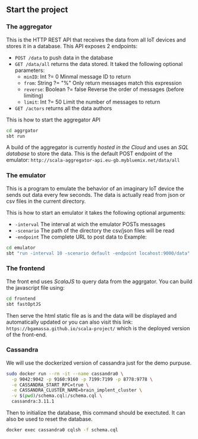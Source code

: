 ## Start the project

### The aggregator
This is the HTTP REST API that receives the data from all IoT devices and
stores it in a database. This API exposes 2 endpoints:
  - `POST /data` to push data in the database
  - `GET /data/all` returns the data stored. It taked the following optional parameters:
    * `minID`: Int ?= 0
        Minmal message ID to return
    * `from`: String ?= "%"
        Only return messages match this expression
    * `reverse`: Boolean ?= false
        Reverse the order of messages (before limiting)
    * `limit`: Int ?= 50
        Limit the number of messages to return
  - `GET /actors` returns all the data authors

This is how to start the aggregator API
```bash
cd aggrgator
sbt run
```

A build of the aggregator is currently *hosted in the Cloud* and uses an *SQL database*
to store the data. This is the default POST endpoint of the emulator:
`http://scala-aggregator-api.eu-gb.mybluemix.net/data/all`


### The emulator
This is a program to emulate the behavior of an imaginary IoT device the sends
out data every few seconds. The data is actually read from json or csv files in
the current directory.

This is how to start an emulator it takes the following optional arguments:
  - `-interval` The interval at wich the emulator POSTs messages
  - `-scenario` The path of the directory the csv/json files will be read
  - `-endpoint` The complete URL to post data to
Example:
```bash
cd emulator
sbt "run -interval 10 -scenario default -endpoint locahost:9000/data"
```

### The frontend
The front end uses *ScalaJS* to query data from the aggrgator. You can build the
javascript file using:
```bash
cd frontend
sbt fastOptJS
```
Then serve the html static file as is and the data will be displayed and
automatically updated or you can also visit this link: `https://bgamassa.github.io/scala-project/` which is the deployed version of the front-end.

### Cassandra
We will use the dockerized version of cassandra just for the demo purpuse.
```bash
sudo docker run --rm -it --name cassandra0 \
  -p 9042:9042 -p 9160:9160 -p 7199:7199 -p 8778:9778 \
  -e CASSANDRA_START_RPC=true \
  -e CASSANDRA_CLUSTER_NAME=brain_implent_cluster \
  -v $(pwd)/schema.cql:/schema.cql \
  cassandra:3.11.1
```

Then to initialize the database, this command should be exectuted. It can also
be used to reset the database.

```bash
docker exec cassandra0 cqlsh -f schema.cql
```


